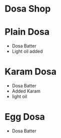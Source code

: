 # Dosa Shop

# Plain Dosa
* Dosa Batter
* Light oil added 

# Karam Dosa
* Dosa Batter
* Added Karam
* light oil

# Egg Dosa 
* Dosa Batter

